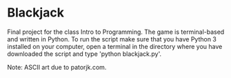 # Blackjack

Final project for the class Intro to Programming.
The game is terminal-based and written in Python.
To run the script make sure that you have Python 3 installed on your computer, open a terminal in the directory where you have downloaded the script and type 'python blackjack.py'.

Note: ASCII art due to patorjk.com.
